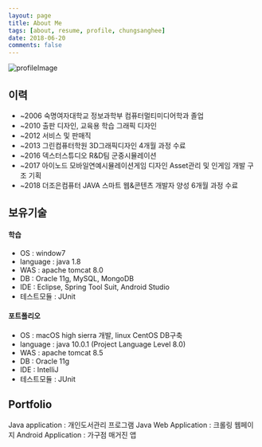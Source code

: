 ```yaml
---
layout: page
title: About Me
tags: [about, resume, profile, chungsanghee]
date: 2018-06-20
comments: false
---
```

![profileImage](/IMG_9464.jpg)

## 이력
* ~2006 숙명여자대학교 정보과학부 컴퓨터멀티미디어학과 졸업
* ~2010 출판 디자인, 교육용 학습 그래픽 디자인
* ~2012 서비스 및 판매직
* ~2013 그린컴퓨터학원 3D그래픽디자인 4개월 과정 수료
* ~2016 덱스터스튜디오 R&D팀 군중시뮬레이션
* ~2017 아이노드 모바일연예시뮬레이션게임 디자인 Asset관리 및 인게임 개발 구조 기획
* ~2018 더조은컴퓨터 JAVA 스마트 웹&콘텐츠 개발자 양성 6개월 과정 수료

## 보유기술

#### 학습
* OS : window7
* language : java 1.8
* WAS : apache tomcat 8.0
* DB : Oracle 11g, MySQL, MongoDB
* IDE : Eclipse, Spring Tool Suit, Android Studio
* 테스트모듈 : JUnit 

#### 포트폴리오
* OS : macOS high sierra 개발, linux CentOS DB구축
* language : java 10.0.1 (Project Language Level 8.0)
* WAS : apache tomcat 8.5
* DB : Oracle 11g
* IDE : IntelliJ
* 테스트모듈 : JUnit

## Portfolio
Java application : 개인도서관리 프로그램
Java Web Application : 크롤링 웹페이지
Android Application : 가구점 매거진 앱
